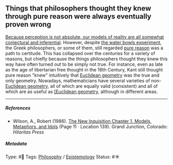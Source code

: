## Things that philosophers thought they knew through pure reason were always eventually proven wrong

[Because perception is not absolute, our models of reality are all somewhat conjectural and inferential](Because%20perception%20is%20not%20absolute,%20our%20models%20of%20reality%20are%20all%20somewhat%20conjectural%20and%20inferential.md). However, despite [the water bowls experiment](The%20water%20bowls%20experiment.md), the Greek philosophers, or some of them, still regarded [pure reason](Pure%20Reason.md) was a path to certitude. This has collapsed over the centuries for a variety of reasons, but chiefly because the things philosophers thought they knew this way have often turned out to be simply not true. For instance, even as late as the age of libertarian free thought in the 18th Century, Kant still thought pure reason "knew" intuitively that [Euclidean geometry]() was the true and only geometry. Nowadays, mathematicians have several varieties of non-[Euclidean geometry](), all of which are equally valid (consistent) and all of which are as useful as [\[Euclidean geometry](), although in different areas.

---

##### References

* Wilson, A., Robert (1986). [The New Inquisition Chapter 1. Models, Metaphors, and Idols](The%20New%20Inquisition%20Chapter%201.%20Models,%20Metaphors,%20and%20Idols.md) (Page 11 · Location 139). Grand Junction, Colorado: *Hilaritas Press*

##### Metadata

Type: #🔴 
Tags: [Philosophy](Philosophy.md) / [Epistemology](Epistemology.md)
Status: #☀️ 
